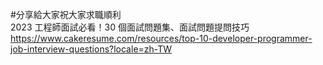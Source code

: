 

#分享給大家祝大家求職順利<br>
2023 工程師面試必看！30 個面試問題集、面試問題提問技巧<br>
https://www.cakeresume.com/resources/top-10-developer-programmer-job-interview-questions?locale=zh-TW
